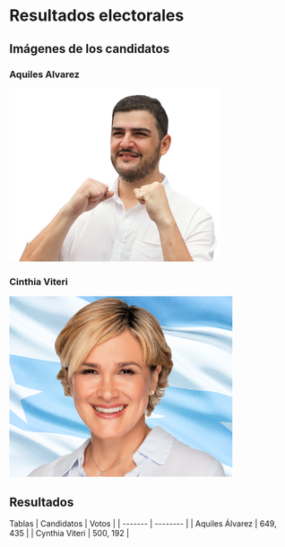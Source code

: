 # Resultados electorales 

## Imágenes de los candidatos
### Aquiles Alvarez
![Aquiles Álvarez](https://github.com/Sheznarda1120/cmorales.github.io/blob/8821282889361b8e23c99756b0b3d8c9fea74237/Aquiles_Alvarez.png)
### Cinthia Viteri
![Cynthia Viteri](https://github.com/Sheznarda1120/cmorales.github.io/blob/6eb804144e874f1a060530c8b9f75c9b094601a3/Cynthia_Viteri.png)

## Resultados 

Tablas 
| Candidatos | Votos   |
| ------- | -------- |
| Aquiles Álvarez  | 649, 435   |
| Cynthia Viteri   | 500, 192   |

